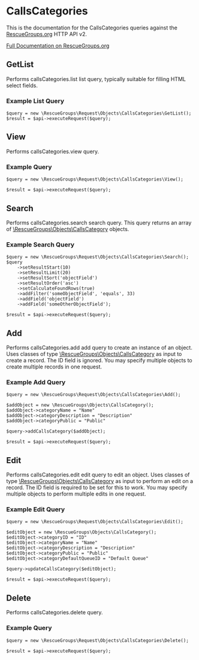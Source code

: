 # CallsCategories

This is the documentation for the CallsCategories queries against the [RescueGroups.org](https://www.rescuegroups.org/) HTTP API v2.

[Full Documentation on RescueGroups.org](https://userguide.rescuegroups.org/display/APIDG/Object+definitions#Objectdefinitions-callsCategories)

## GetList


Performs callsCategories.list list query, typically suitable for filling HTML select fields.

### Example List Query

    $query = new \RescueGroups\Request\Objects\CallsCategories\GetList();
    $result = $api->executeRequest($query);





## View






Performs callsCategories.view query.

### Example Query

    $query = new \RescueGroups\Request\Objects\CallsCategories\View();

    $result = $api->executeRequest($query);


## Search

Performs callsCategories.search search query. This query returns an array of [\RescueGroups\Objects\CallsCategory](../../src/Objects/CallsCategory.php) objects.

### Example Search Query

    $query = new \RescueGroups\Request\Objects\CallsCategories\Search();
    $query
        ->setResultStart(10)
        ->setResultLimit(20)
        ->setResultSort('objectField')
        ->setResultOrder('asc')
        ->setCalculateFoundRows(true)
        ->addFilter('someObjectField', 'equals', 33)
        ->addField('objectField')
        ->addField('someOtherObjectField');

    $result = $api->executeRequest($query);






## Add




Performs callsCategories.add add query to create an instance of an object. Uses classes of type [\RescueGroups\Objects\CallsCategory](../../src/Objects/CallsCategory.php) as input to create a record. The ID field is ignored. You may specify multiple objects to create multiple records in one request.

### Example Add Query

    $query = new \RescueGroups\Request\Objects\CallsCategories\Add();

    $addObject = new \RescueGroups\Objects\CallsCategory();
    $addObject->categoryName = "Name"
    $addObject->categoryDescription = "Description"
    $addObject->categoryPublic = "Public"

    $query->addCallsCategory($addObject);

    $result = $api->executeRequest($query);



## Edit



Performs callsCategories.edit edit query to edit an object. Uses classes of type [\RescueGroups\Objects\CallsCategory](../../src/Objects/CallsCategory.php) as input to perform an edit on a record. The ID field is required to be set for this to work. You may specify multiple objects to perform multiple edits in one request.

### Example Edit Query

    $query = new \RescueGroups\Request\Objects\CallsCategories\Edit();

    $editObject = new \RescueGroups\Objects\CallsCategory();
    $editObject->categoryID = "ID"
    $editObject->categoryName = "Name"
    $editObject->categoryDescription = "Description"
    $editObject->categoryPublic = "Public"
    $editObject->categoryDefaultQueueID = "Default Queue"

    $query->updateCallsCategory($editObject);

    $result = $api->executeRequest($query);




## Delete






Performs callsCategories.delete query.

### Example Query

    $query = new \RescueGroups\Request\Objects\CallsCategories\Delete();

    $result = $api->executeRequest($query);


